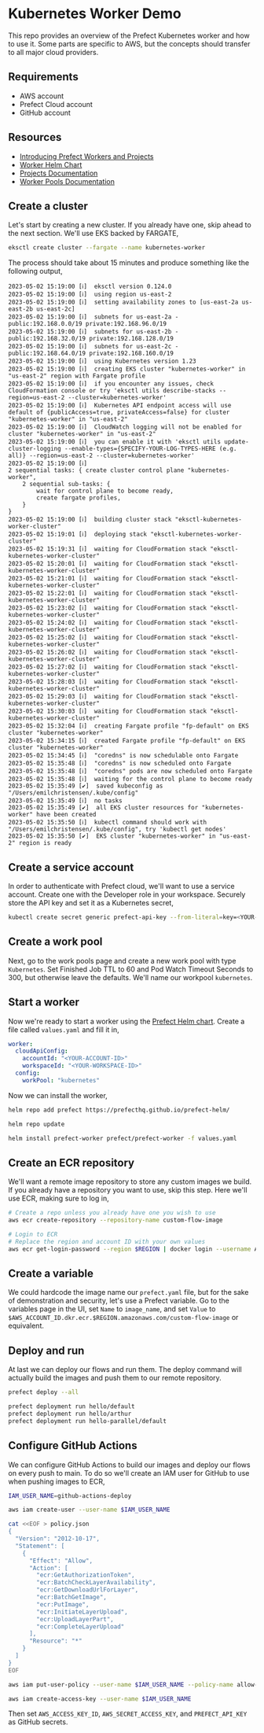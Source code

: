 # Kubernetes Worker Demo

This repo provides an overview of the Prefect Kubernetes worker and how to use it. Some parts are specific to AWS, but the concepts should transfer to all major cloud providers.

## Requirements

* AWS account
* Prefect Cloud account
* GitHub account

## Resources

- [Introducing Prefect Workers and Projects](https://www.prefect.io/guide/blog/introducing-prefect-workers-and-projects/)
- [Worker Helm Chart](https://github.com/PrefectHQ/prefect-helm/tree/main/charts/prefect-worker#prefect-worker)
- [Projects Documentation](https://docs.prefect.io/latest/concepts/projects/)
- [Worker Pools Documentation](https://docs.prefect.io/latest/concepts/work-pools/)

## Create a cluster

Let's start by creating a new cluster. If you already have one, skip ahead to the next section. We'll use EKS backed by FARGATE,

```bash
eksctl create cluster --fargate --name kubernetes-worker
```

The process should take about 15 minutes and produce something like the following output,

```
2023-05-02 15:19:00 [ℹ]  eksctl version 0.124.0
2023-05-02 15:19:00 [ℹ]  using region us-east-2
2023-05-02 15:19:00 [ℹ]  setting availability zones to [us-east-2a us-east-2b us-east-2c]
2023-05-02 15:19:00 [ℹ]  subnets for us-east-2a - public:192.168.0.0/19 private:192.168.96.0/19
2023-05-02 15:19:00 [ℹ]  subnets for us-east-2b - public:192.168.32.0/19 private:192.168.128.0/19
2023-05-02 15:19:00 [ℹ]  subnets for us-east-2c - public:192.168.64.0/19 private:192.168.160.0/19
2023-05-02 15:19:00 [ℹ]  using Kubernetes version 1.23
2023-05-02 15:19:00 [ℹ]  creating EKS cluster "kubernetes-worker" in "us-east-2" region with Fargate profile
2023-05-02 15:19:00 [ℹ]  if you encounter any issues, check CloudFormation console or try 'eksctl utils describe-stacks --region=us-east-2 --cluster=kubernetes-worker'
2023-05-02 15:19:00 [ℹ]  Kubernetes API endpoint access will use default of {publicAccess=true, privateAccess=false} for cluster "kubernetes-worker" in "us-east-2"
2023-05-02 15:19:00 [ℹ]  CloudWatch logging will not be enabled for cluster "kubernetes-worker" in "us-east-2"
2023-05-02 15:19:00 [ℹ]  you can enable it with 'eksctl utils update-cluster-logging --enable-types={SPECIFY-YOUR-LOG-TYPES-HERE (e.g. all)} --region=us-east-2 --cluster=kubernetes-worker'
2023-05-02 15:19:00 [ℹ]
2 sequential tasks: { create cluster control plane "kubernetes-worker",
    2 sequential sub-tasks: {
        wait for control plane to become ready,
        create fargate profiles,
    }
}
2023-05-02 15:19:00 [ℹ]  building cluster stack "eksctl-kubernetes-worker-cluster"
2023-05-02 15:19:01 [ℹ]  deploying stack "eksctl-kubernetes-worker-cluster"
2023-05-02 15:19:31 [ℹ]  waiting for CloudFormation stack "eksctl-kubernetes-worker-cluster"
2023-05-02 15:20:01 [ℹ]  waiting for CloudFormation stack "eksctl-kubernetes-worker-cluster"
2023-05-02 15:21:01 [ℹ]  waiting for CloudFormation stack "eksctl-kubernetes-worker-cluster"
2023-05-02 15:22:01 [ℹ]  waiting for CloudFormation stack "eksctl-kubernetes-worker-cluster"
2023-05-02 15:23:02 [ℹ]  waiting for CloudFormation stack "eksctl-kubernetes-worker-cluster"
2023-05-02 15:24:02 [ℹ]  waiting for CloudFormation stack "eksctl-kubernetes-worker-cluster"
2023-05-02 15:25:02 [ℹ]  waiting for CloudFormation stack "eksctl-kubernetes-worker-cluster"
2023-05-02 15:26:02 [ℹ]  waiting for CloudFormation stack "eksctl-kubernetes-worker-cluster"
2023-05-02 15:27:02 [ℹ]  waiting for CloudFormation stack "eksctl-kubernetes-worker-cluster"
2023-05-02 15:28:03 [ℹ]  waiting for CloudFormation stack "eksctl-kubernetes-worker-cluster"
2023-05-02 15:29:03 [ℹ]  waiting for CloudFormation stack "eksctl-kubernetes-worker-cluster"
2023-05-02 15:30:03 [ℹ]  waiting for CloudFormation stack "eksctl-kubernetes-worker-cluster"
2023-05-02 15:32:04 [ℹ]  creating Fargate profile "fp-default" on EKS cluster "kubernetes-worker"
2023-05-02 15:34:15 [ℹ]  created Fargate profile "fp-default" on EKS cluster "kubernetes-worker"
2023-05-02 15:34:45 [ℹ]  "coredns" is now schedulable onto Fargate
2023-05-02 15:35:48 [ℹ]  "coredns" is now scheduled onto Fargate
2023-05-02 15:35:48 [ℹ]  "coredns" pods are now scheduled onto Fargate
2023-05-02 15:35:48 [ℹ]  waiting for the control plane to become ready
2023-05-02 15:35:49 [✔]  saved kubeconfig as "/Users/emilchristensen/.kube/config"
2023-05-02 15:35:49 [ℹ]  no tasks
2023-05-02 15:35:49 [✔]  all EKS cluster resources for "kubernetes-worker" have been created
2023-05-02 15:35:50 [ℹ]  kubectl command should work with "/Users/emilchristensen/.kube/config", try 'kubectl get nodes'
2023-05-02 15:35:50 [✔]  EKS cluster "kubernetes-worker" in "us-east-2" region is ready
```

## Create a service account

In order to authenticate with Prefect cloud, we'll want to use a service account. Create one with the Developer role in your workspace. Securely store the API key and set it as a Kubernetes secret,

```bash
kubectl create secret generic prefect-api-key --from-literal=key=<YOUR-KEY-HERE>
```

## Create a work pool

Next, go to the work pools page and create a new work pool with type `Kubernetes`. Set Finished Job TTL to 60 and Pod Watch Timeout Seconds to 300, but otherwise leave the defaults. We'll name our workpool `kubernetes`.

## Start a worker

Now we're ready to start a worker using the [Prefect Helm chart](https://github.com/prefecthq/prefect-helm#prefect-worker). Create a file called `values.yaml` and fill it in,

```yaml
worker:
  cloudApiConfig:
    accountId: "<YOUR-ACCOUNT-ID>"
    workspaceId: "<YOUR-WORKSPACE-ID>"
  config:
    workPool: "kubernetes"
```

Now we can install the worker,

```bash
helm repo add prefect https://prefecthq.github.io/prefect-helm/

helm repo update

helm install prefect-worker prefect/prefect-worker -f values.yaml
```

## Create an ECR repository

We'll want a remote image repository to store any custom images we build. If you already have a repository you want to use, skip this step. Here we'll use ECR, making sure to log in,

```bash
# Create a repo unless you already have one you wish to use
aws ecr create-repository --repository-name custom-flow-image

# Login to ECR
# Replace the region and account ID with your own values
aws ecr get-login-password --region $REGION | docker login --username AWS --password-stdin $AWS_ACCOUNT_ID.dkr.ecr.$REGION.amazonaws.com
```

## Create a variable

We could hardcode the image name our `prefect.yaml` file, but for the sake of demonstration and security, let's use a Prefect variable. Go to the variables page in the UI, set `Name` to `image_name`, and set `Value` to `$AWS_ACCOUNT_ID.dkr.ecr.$REGION.amazonaws.com/custom-flow-image` or equivalent.

## Deploy and run

At last we can deploy our flows and run them. The deploy command will actually build the images and push them to our remote repository.

```bash
prefect deploy --all

prefect deployment run hello/default
prefect deployment run hello/arthur
prefect deployment run hello-parallel/default
```

## Configure GitHub Actions

We can configure GitHub Actions to build our images and deploy our flows on every push to main. To do so we'll create an IAM user for GitHub to use when pushing images to ECR,

```bash
IAM_USER_NAME=github-actions-deploy

aws iam create-user --user-name $IAM_USER_NAME

cat <<EOF > policy.json
{
  "Version": "2012-10-17",
  "Statement": [
    {
      "Effect": "Allow",
      "Action": [
        "ecr:GetAuthorizationToken",
        "ecr:BatchCheckLayerAvailability",
        "ecr:GetDownloadUrlForLayer",
        "ecr:BatchGetImage",
        "ecr:PutImage",
        "ecr:InitiateLayerUpload",
        "ecr:UploadLayerPart",
        "ecr:CompleteLayerUpload"
      ],
      "Resource": "*"
    }
  ]
}
EOF

aws iam put-user-policy --user-name $IAM_USER_NAME --policy-name allow-push-ecr --policy-document file://policy.json

aws iam create-access-key --user-name $IAM_USER_NAME
```

Then set `AWS_ACCESS_KEY_ID`, `AWS_SECRET_ACCESS_KEY`, and `PREFECT_API_KEY` as GitHub secrets.
